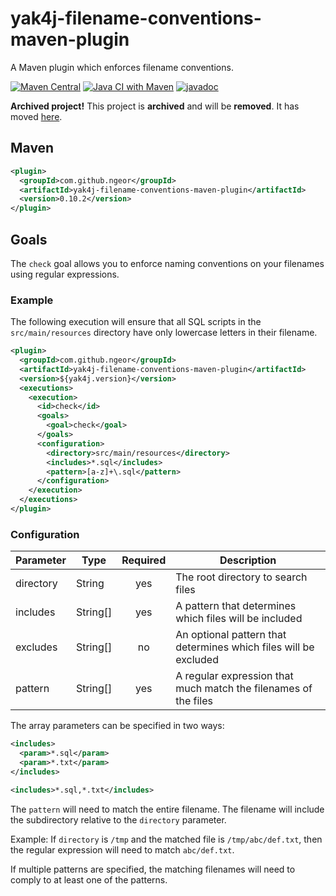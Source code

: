 # yak4j-filename-conventions-maven-plugin

A Maven plugin which enforces filename conventions.

[![Maven Central](https://img.shields.io/maven-central/v/com.github.ngeor/yak4j-filename-conventions-maven-plugin.svg?label=Maven%20Central)](https://search.maven.org/search?q=g:%22com.github.ngeor%22%20AND%20a:%22yak4j-filename-conventions-maven-plugin%22)
[![Java CI with Maven](https://github.com/ngeor/yak4j-filename-conventions-maven-plugin/actions/workflows/maven.yml/badge.svg)](https://github.com/ngeor/yak4j-filename-conventions-maven-plugin/actions/workflows/maven.yml)
[![javadoc](https://javadoc.io/badge2/com.github.ngeor/yak4j-filename-conventions-maven-plugin/javadoc.svg)](https://javadoc.io/doc/com.github.ngeor/yak4j-filename-conventions-maven-plugin)

**Archived project!**
This project is **archived** and will be **removed**.
It has moved [here](https://github.com/ngeor/kamino/tree/master/plugins/yak4j-filename-conventions-maven-plugin).

## Maven

```xml
<plugin>
  <groupId>com.github.ngeor</groupId>
  <artifactId>yak4j-filename-conventions-maven-plugin</artifactId>
  <version>0.10.2</version>
</plugin>
```

## Goals

The `check` goal allows you to enforce naming conventions on your filenames
using regular expressions.

### Example

The following execution will ensure that all SQL scripts in the
`src/main/resources` directory have only lowercase letters in their filename.

```xml
<plugin>
  <groupId>com.github.ngeor</groupId>
  <artifactId>yak4j-filename-conventions-maven-plugin</artifactId>
  <version>${yak4j.version}</version>
  <executions>
    <execution>
      <id>check</id>
      <goals>
        <goal>check</goal>
      </goals>
      <configuration>
        <directory>src/main/resources</directory>
        <includes>*.sql</includes>
        <pattern>[a-z]+\.sql</pattern>
      </configuration>
    </execution>
  </executions>
</plugin>
```

### Configuration

| Parameter | Type     | Required | Description                                                      |
| --------- | -------- | :------: | ---------------------------------------------------------------- |
| directory | String   |   yes    | The root directory to search files                               |
| includes  | String[] |   yes    | A pattern that determines which files will be included           |
| excludes  | String[] |    no    | An optional pattern that determines which files will be excluded |
| pattern   | String[] |   yes    | A regular expression that much match the filenames of the files  |

The array parameters can be specified in two ways:

```xml
<includes>
  <param>*.sql</param>
  <param>*.txt</param>
</includes>
```

```xml
<includes>*.sql,*.txt</includes>
```

The `pattern` will need to match the entire filename. The filename will include
the subdirectory relative to the `directory` parameter.

Example: If `directory` is `/tmp` and the matched file is `/tmp/abc/def.txt`,
then the regular expression will need to match `abc/def.txt`.

If multiple patterns are specified, the matching filenames will need to comply
to at least one of the patterns.

